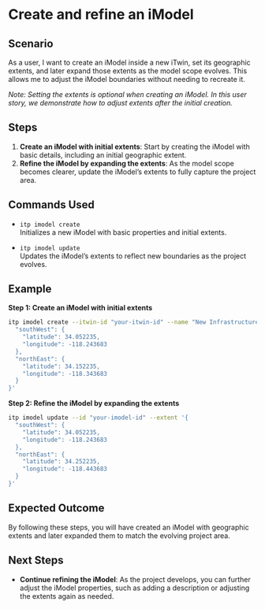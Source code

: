# Create and refine an iModel

## Scenario

As a user, I want to create an iModel inside a new iTwin, set its geographic extents, and later expand those extents as the model scope evolves. This allows me to adjust the iModel boundaries without needing to recreate it.

*Note: Setting the extents is optional when creating an iModel. In this user story, we demonstrate how to adjust extents after the initial creation.*

## Steps

1. **Create an iModel with initial extents**: Start by creating the iModel with basic details, including an initial geographic extent.
2. **Refine the iModel by expanding the extents**: As the model scope becomes clearer, update the iModel’s extents to fully capture the project area.

## Commands Used

- `itp imodel create`  
  Initializes a new iModel with basic properties and initial extents.

- `itp imodel update`  
  Updates the iModel’s extents to reflect new boundaries as the project evolves.

## Example

**Step 1: Create an iModel with initial extents**
```bash
itp imodel create --itwin-id "your-itwin-id" --name "New Infrastructure Project" --extent '{
  "southWest": {
    "latitude": 34.052235,
    "longitude": -118.243683
  },
  "northEast": {
    "latitude": 34.152235,
    "longitude": -118.343683
  }
}'
```

**Step 2: Refine the iModel by expanding the extents**
```bash
itp imodel update --id "your-imodel-id" --extent '{
  "southWest": {
    "latitude": 34.052235,
    "longitude": -118.243683
  },
  "northEast": {
    "latitude": 34.252235,
    "longitude": -118.443683
  }
}'
```

## Expected Outcome

By following these steps, you will have created an iModel with geographic extents and later expanded them to match the evolving project area.

## Next Steps

- **Continue refining the iModel**: As the project develops, you can further adjust the iModel properties, such as adding a description or adjusting the extents again as needed.
